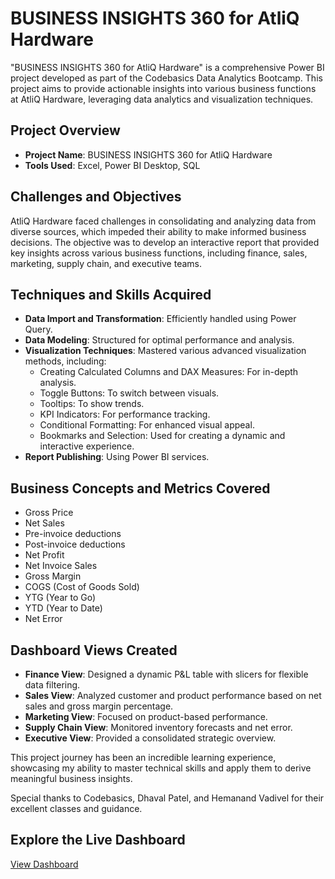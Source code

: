 # BUSINESS INSIGHTS 360 for AtliQ Hardware

"BUSINESS INSIGHTS 360 for AtliQ Hardware" is a comprehensive Power BI project developed as part of the Codebasics Data Analytics Bootcamp. This project aims to provide actionable insights into various business functions at AtliQ Hardware, leveraging data analytics and visualization techniques.

## Project Overview
- **Project Name**: BUSINESS INSIGHTS 360 for AtliQ Hardware
- **Tools Used**: Excel, Power BI Desktop, SQL

## Challenges and Objectives
AtliQ Hardware faced challenges in consolidating and analyzing data from diverse sources, which impeded their ability to make informed business decisions. The objective was to develop an interactive report that provided key insights across various business functions, including finance, sales, marketing, supply chain, and executive teams.

## Techniques and Skills Acquired
- **Data Import and Transformation**: Efficiently handled using Power Query.
- **Data Modeling**: Structured for optimal performance and analysis.
- **Visualization Techniques**: Mastered various advanced visualization methods, including:
  - Creating Calculated Columns and DAX Measures: For in-depth analysis.
  - Toggle Buttons: To switch between visuals.
  - Tooltips: To show trends.
  - KPI Indicators: For performance tracking.
  - Conditional Formatting: For enhanced visual appeal.
  - Bookmarks and Selection: Used for creating a dynamic and interactive experience.
- **Report Publishing**: Using Power BI services.

## Business Concepts and Metrics Covered
- Gross Price
- Net Sales
- Pre-invoice deductions
- Post-invoice deductions
- Net Profit
- Net Invoice Sales
- Gross Margin
- COGS (Cost of Goods Sold)
- YTG (Year to Go)
- YTD (Year to Date)
- Net Error

## Dashboard Views Created
- **Finance View**: Designed a dynamic P&L table with slicers for flexible data filtering.
- **Sales View**: Analyzed customer and product performance based on net sales and gross margin percentage.
- **Marketing View**: Focused on product-based performance.
- **Supply Chain View**: Monitored inventory forecasts and net error.
- **Executive View**: Provided a consolidated strategic overview.

This project journey has been an incredible learning experience, showcasing my ability to master technical skills and apply them to derive meaningful business insights.

Special thanks to Codebasics, Dhaval Patel, and Hemanand Vadivel for their excellent classes and guidance.

## Explore the Live Dashboard
[View Dashboard](https://lnkd.in/gguF_Nfp)
